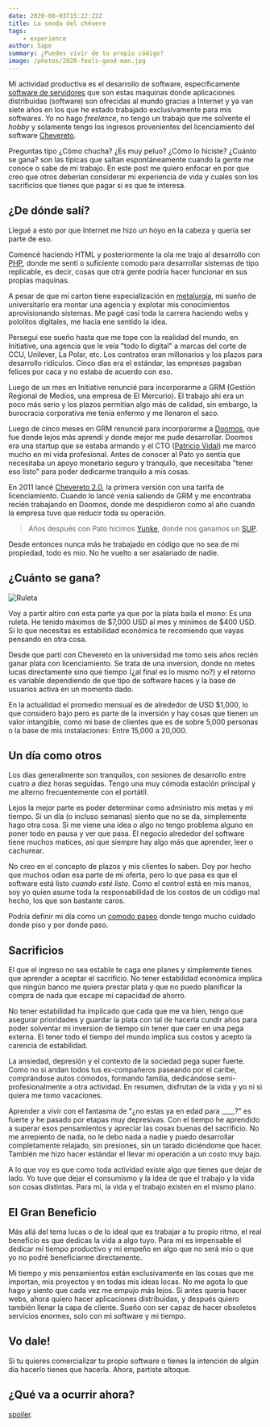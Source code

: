 ```yaml
---
date: 2020-08-03T15:22:22Z
title: La senda del chévere
tags:
    - experience
author: Sape
summary: ¿Puedes vivir de tu propio código?
image: /photos/2020-feels-good-man.jpg
---
```


Mi actividad productiva es el desarrollo de software, específicamente [software de servidores](https://en.wikipedia.org/wiki/Server-side) que son estas maquinas donde aplicaciones distribuidas (software) son ofrecidas al mundo gracias a Internet y ya van siete años en los que he estado trabajado exclusivamente para mis softwares. Yo no hago _freelance_, no tengo un trabajo que me solvente el _hobby_ y solamente tengo los ingresos provenientes del licenciamiento del software [Chevereto](https://chevereto.com/).

Preguntas tipo ¿Cómo chucha? ¿Es muy peluo? ¿Cómo lo hiciste? ¿Cuánto se gana? son las típicas que saltan espontáneamente cuando la gente me conoce o sabe de mi trabajo. En este post me quiero enfocar en por que creo que otros deberían considerar mi experiencia de vida y cuales son los sacrificios que tienes que pagar si es que te interesa.

## ¿De dónde salí?

Llegué a esto por que Internet me hizo un hoyo en la cabeza y quería ser parte de eso.

Comencé haciendo HTML y posteriormente la ola me trajo al desarrollo con [PHP](https://www.php.net/), donde me sentí o suficiente comodo para desarrollar sistemas de tipo replicable, es decir, cosas que otra gente podría hacer funcionar en sus propias maquinas.

A pesar de que mi carton tiene especialización en [metalurgía](https://metalurgia.usach.cl/), mi sueño de universitario era montar una agencia y explotar mis conocimientos aprovisionando sistemas. Me pagé casi toda la carrera haciendo webs y pololitos digitales, me hacia ene sentido la idea.

Perseguí ese sueño hasta que me tope con la realidad del mundo, en Initiative, una agencia que le veía "todo lo digital" a marcas del corte de CCU, Unilever, La Polar, etc. Los contratos eran millonarios y los plazos para desarrollo ridículos. Cinco días era el estándar, las empresas pagaban felices por caca y no estaba de acuerdo con eso.

Luego de un mes en Initiative renuncié para incorporarme a GRM (Gestión Regional de Medios, una empresa de El Mercurio). El trabajo ahi era un poco más serio y los plazos permitían algo más de calidad, sin embargo, la burocracia corporativa me tenia enfermo y me llenaron el saco.

Luego de cinco meses en GRM renuncié para incorporarme a [Doomos](https://www.doomos.cl/), que fue donde lejos más aprendí y donde mejor me pude desarrollar. Doomos era una startup que se estaba armando y el CTO ([Patricio Vidal](https://twitter.com/trikio)) me marcó mucho en mi vida profesional. Antes de conocer al Pato yo sentía que necesitaba un apoyo monetario seguro y tranquilo, que necesitaba "tener eso listo" para poder dedicarme tranquilo a mis cosas.

En 2011 lancé [Chevereto 2.0](https://github.com/chevereto/chevereto-2), la primera versión con una tarifa de licenciamiento. Cuando lo lancé venia saliendo de GRM y me encontraba recién trabajando en Doomos, donde me despidieron como al año cuando la empresa tuvo que reducir toda su operación.

> Años después con Pato hicimos [Yunke](https://rodolfoberrios.com/2013/11/23/hola-junkstr/), donde nos ganamos un [SUP](https://www.startupchile.org/).

Desde entonces nunca más he trabajado en código que no sea de mi propiedad, todo es mio. No he vuelto a ser asalariado de nadie.

## ¿Cuánto se gana?

![Ruleta](/photos/2020-ruleta.jpg)

Voy a partir altiro con esta parte ya que por la plata baila el mono: Es una ruleta. He tenido máximos de $7,000 USD al mes y mínimos de $400 USD. Si lo que necesitas es estabilidad económica te recomiendo que vayas pensando en otra cosa.

Desde que partí con Chevereto en la universidad me tomo seis años recién ganar plata con licenciamiento. Se trata de una inversion, donde no metes lucas directamente sino que tiempo (¿al final es lo mismo no?) y el retorno es variable dependiendo de que tipo de software haces y la base de usuarios activa en un momento dado.

En la actualidad el promedio mensual es de alrededor de USD $1,000, lo que considero bajo pero es parte de la inversión y hay cosas que tienen un valor intangible, como mi base de clientes que es de sobre 5,000 personas o la base de mis instalaciones: Entre 15,000 a 20,000.

## Un día como otros

Los dias generalmente son tranquilos, con sesiones de desarrollo entre cuatro a diez horas seguidas. Tengo una muy cómoda estación principal y me alterno frecuentemente con el portátil.

Lejos la mejor parte es poder determinar como administro mis metas y mi tiempo. Si un día (o incluso semanas) siento que no se da, simplemente hago otra cosa. Si me viene una idea o algo no tengo problema alguno en poner todo en pausa y ver que pasa. El negocio alrededor del software tiene muchos matices, asi que siempre hay algo más que aprender, leer o cachurear.

No creo en el concepto de plazos y mis clientes lo saben. Doy por hecho que muchos odian esa parte de mi oferta, pero lo que pasa es que el software está listo _cuando esté listo_. Como el control está en mis manos, soy yo quien asume toda la responsabilidad de los costos de un código mal hecho, los que son bastante caros.

Podría definir mi día como un [comodo paseo](https://www.youtube.com/watch?v=VGeefnUOHO4) donde tengo mucho cuidado donde piso y por donde paso.

## Sacrificios

El que el ingreso no sea estable te caga ene planes y simplemente tienes que aprender a aceptar el sacrificio. No tener estabilidad económica implica que ningún banco me quiera prestar plata y que no puedo planificar la compra de nada que escape mi capacidad de ahorro.

No tener estabilidad ha implicado que cada que me va bien, tengo que asegurar prioridades y guardar la plata con tal de hacerla cundir años para poder solventar mi inversion de tiempo sin tener que caer en una pega externa. El tener todo el tiempo del mundo implica sus costos y acepto la carencia de estabilidad.

La ansiedad, depresión y el contexto de la sociedad pega super fuerte. Como no si andan todos tus ex-compañeros paseando por el caribe, comprándose autos cómodos, formando familia, dedicándose semi-profesionalmente a otra actividad. En resumen, disfrutan de la vida y yo ni si quiera me tomo vacaciones.

Aprender a vivir con el fantasma de "¿no estas ya en edad para ____?" es fuerte y he pasado por etapas muy depresivas. Con el tiempo he aprendido a superar esos pensamientos y apreciar las cosas buenas del sacrificio. No me arrepiento de nada, no le debo nada a nadie y puedo desarrollar completamente relajado, sin presiones, sin un tarado diciéndome que hacer. También me hizo hacer estándar el llevar mi operación a un costo muy bajo.

A lo que voy es que como toda actividad existe algo que tienes que dejar de lado. Yo tuve que dejar el consumismo y la idea de que el trabajo y la vida son cosas distintas. Para mi, la vida y el trabajo existen en el mismo plano.

## El Gran Beneficio

Más allá del tema lucas o de lo ideal que es trabajar a tu propio ritmo, el real beneficio es que dedicas la vida a algo tuyo. Para mi es impensable el dedicar mi tiempo productivo y mi empeño en algo que no será mio o que yo no podré beneficiarme directamente.

Mi tiempo y mis pensamientos están exclusivamente en las cosas que me importan, mis proyectos y en todas mis ideas locas. No me agota lo que hago y siento que cada vez me empujo más lejos. Si antes quería hacer webs, ahora quiero hacer aplicaciones distribuidas, y después quiero también llenar la capa de cliente. Sueño con ser capaz de hacer obsoletos servicios enormes, solo con mi software y mi tiempo.

## Vo dale!

Si tu quieres comercializar tu propio software o tienes la intención de algún día hacerlo tienes que hacerla. Ahora, partiste altoque.

## ¿Qué va a ocurrir ahora?

[spoiler](https://www.youtube.com/watch?v=gDadfh0ZdBM&t=120).
